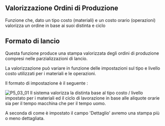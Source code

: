 ## Valorizzazione Ordini di Produzione
Funzione che, dato un tipo costo (materiali) e un costo orario (operazioni) valorizza un ordine in base ai suoi distinta e ciclo

## Formato di lancio
Questa funzione produce una stampa valorizzata degli ordini di produzione compresi nelle parzializzazioni di lancio.

La valorizzazione può variare in funzione delle impostazioni sul tipo e livello costo utilizzati per i materiali e le operazioni.

Il formato di impostazione è il seguente : 

![P5_03_01](https://doc.smeup.com/immagini/MBDOC_OGG-P_P5OR90/P5_03_01.png)
Il sistema valorizza la distinta base al tipo costo / livello impostato per i materiali ed il ciclo di lavorazione in base alle aliquote orarie sia per il tempo macchina che per il tempo uomo.

A seconda di come è impostato il campo 'Dettaglio' avremo una stampa più o meno dettagliata.
